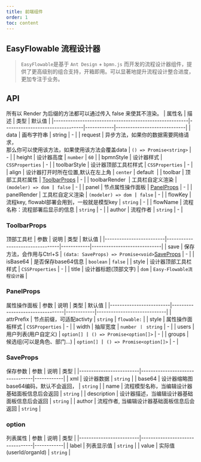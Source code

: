 ```yaml
---
title: 前端组件
order: 1
toc: content
---
```


## EasyFlowable 流程设计器
> `EasyFlowable`是基于 `Ant Design` + `bpmn.js` 而开发的流程设计器组件，提供了更高级别的组合支持，开箱即用。可以显著地提升流程设计整合进度，更加专注于业务。

## API
<Badge type="warning">所有以 Render 为后缀的方法都可以通过传入 false 来使其不渲染。</Badge>
|            属性名          |               描述               |    类型    |         默认值              |
|--------------------------------------------------------|---------------------------------|------------|-----------------------------|
| data | 画布字符串 | string | - |
| request | 异步方法，如果你的数据需要网络请求，<br>那么你可以使用该方法，如果使用该方法会覆盖data | `() => Promise<string>` | - |
| height | 设计器高度 | `number` | `60` |
| bpmnStyle | 设计器样式 | `CSSProperties` | - |
| toolbarStyle | 设计器顶部工具栏样式 | `CSSProperties` | - |
| align | 设计器打开时所在位置,默认在左上角 | `center` | default&nbsp; |
| toolbar | 顶部工具栏属性 | [ToolbarProps](#toolbarprops) | - |
| toolbarRender&nbsp; | 工具栏自定义渲染 | `(modeler) => dom` 丨 `false` | - |
| panel | 节点属性操作面板 | [PanelProps](#panelprops) | - |
| panelRender | 工具栏自定义渲染 | `(modeler) => dom` 丨 `false` | - |
| flowKey | 流程key, flowabl部署会用到，一般就是模型key | `string` | - |
| flowName | 流程名称：流程部署后显示的信息 | `string` | - |
| author | 流程作者 | `string` | - |

### ToolbarProps
<Badge type="warning">顶部工具栏</Badge>
|            参数          |               说明               |    类型    |         默认值              |
|-------------------------|---------------------------------|------------|-----------------------------|
| save | 保存方法，会作用与Ctrl+S | `(data: SaveProps) => Promise<void>`[SaveProps](#saveprops) | - |
| isBase64 | 是否保存base64信息 | `boolean` | `false` |
| style | 设计器顶部工具栏样式 | `CSSProperties` | - |
| title | 设计器标题(顶部文字) | `dom` | `Easy-Flowable流程设计器` |

### PanelProps 
<Badge type="warning">属性操作面板</Badge>
|            参数          |               说明               |    类型    |         默认值              |
|-------------------------|---------------------------------|------------|-----------------------------|
| attrPrefix | 节点前缀，可适配activty | `string` | `flowable:` |
| style | 属性操作面板样式 | `CSSProperties` | - |
| width | 抽屉宽度 | `number 丨 string` | - |
| users | 用户列表(用户自定义) | `option[]` 丨 `() => Promise<option[]>` | - |
| groups | 候选组(可以是角色、部门...) | `option[]` 丨 `() => Promise<option[]>` | - |

### SaveProps
<Badge type="warning">保存参数</Badge>
|            参数          |               说明               |    类型    |
|-------------------------|---------------------------------|------------|
| xml | 设计器数据 | `string` |
| base64 | 设计器缩略图base64编码，默认不会返回， | `string` |
| name | 流程模型名称，当编辑设计器基础面板信息后会返回 | `string` |
| description | 设计器描述，当编辑设计器基础面板信息后会返回 | `string` |
| author | 流程作者, 当编辑设计器基础面板信息后会返回 | `string` |

### option
<Badge type="warning">列表属性</Badge>
|            参数          |               说明               |    类型    |
|-------------------------|---------------------------------|------------|
| label | 列表显示值 | `string` |
| value | 实际值(userId/organId) | `string` |
